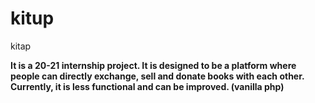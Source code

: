 # kitup
kitap

<b>It is a 20-21 internship project. It is designed to be a platform where people can directly exchange, sell and donate books with each other. Currently, it is less functional and can be improved. (vanilla php)</b>
